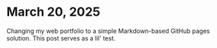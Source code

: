 # March 20, 2025

Changing my web portfolio to a simple Markdown-based GitHub pages solution. This post serves as a lil' test.
